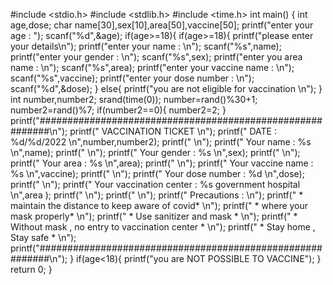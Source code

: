 #include <stdio.h>
#include <stdlib.h>
#include <time.h>
int main()
{
    int age,dose;
    char name[30],sex[10],area[50],vaccine[50];
    printf("enter your age : ");
    scanf("%d",&age);
    if(age>=18){
    if(age>=18){
    printf("please enter your details\n");
    printf("enter your name : \n");
    scanf("%s",name);
    printf("enter your gender : \n");
    scanf("%s",sex);
    printf("enter you area name : \n");
    scanf("%s",area);
    printf("enter your vaccine name : \n");
    scanf("%s",vaccine);
    printf("enter your dose number : \n");
    scanf("%d",&dose);
    }
    else{
    printf("you are not eligible for vaccination \n");
    }
    int number,number2;
    srand(time(0));
    number=rand()%30+1;
    number2=rand()%7;
    if(number2==0){
        number2=2;
    }
    printf("##########################################################\n");
    printf("               VACCINATION  TICKET                      \n");
    printf("                                    DATE : %d/%d/2022   \n",number,number2);
    printf("                                                        \n");
    printf("   Your name               : %s                         \n",name);
    printf("                                                        \n");
    printf("   Your gender             : %s                         \n",sex);
    printf("                                                        \n");
    printf("   Your area               : %s                         \n",area);
    printf("                                                        \n");
    printf("   Your vaccine name       : %s                         \n",vaccine);
    printf("                                                        \n");
    printf("   Your dose number        : %d                         \n",dose);
    printf("                                                        \n");
    printf("   Your vaccination center : %s government hospital     \n",area );
    printf("                                                        \n");
    printf("                                                        \n");
    printf("  Precautions :                                         \n");
    printf("  * maintain the distance to keep aware of covid*       \n");
    printf("  * where your mask properly*                            \n");
    printf("  * Use sanitizer and mask *                            \n");
    printf("  * Without mask , no entry to vaccination center *     \n");
    printf("  * Stay home , Stay safe *                             \n");
    printf("##########################################################\n");
}
if(age<18){
    printf("you are NOT POSSIBLE TO VACCINE");
}
    return 0;
}
